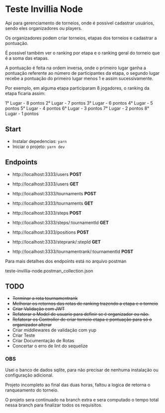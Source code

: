 # Teste Invillia Node

Api para gerenciamento de torneios, onde é possivel cadastrar usuários, sendo eles organizadores ou players.

Os organizadores podem criar torneios, etapas dos torneios e cadastrar a pontuação.

É possivel também ver o ranking por etapa e o ranking geral do torneio que é a soma das etapas.

A pontuação é feita na ordem inversa, onde o primeiro lugar ganha a pontuação referente ao número de participantes da etapa, o segundo lugar recebe a pontuação do primeiro lugar menos 1 e assim sucessivamente.

Por exemplo, em alguma etapa participaram 8 jogadores, o ranking da etapa ficaria assim:

1° Lugar - 8 pontos
2° Lugar - 7 pontos
3° Lugar - 6 pontos
4° Lugar - 5 pontos
5° Lugar - 4 pontos
6° Lugar - 3 pontos
7° Lugar - 2 pontos
8° Lugar - 1 pontos

## Start

- Instalar depedencias: `yarn`
- Iniciar o projeto: `yarn dev`

## Endpoints

- http://localhost:3333/users **POST**
- http://localhost:3333/users **GET**

- http://localhost:3333/tournaments **POST**
- http://localhost:3333/tournaments **GET**

- http://localhost:3333/steps **POST**
- http://localhost:3333/steps/:tournamentId **GET**

- http://localhost:3333/positions **POST**

- http://localhost:3333/steprank/:stepId **GET**
- http://localhost:3333/tournamentrank/:tournamentId **POST**

Para mais detalhes dos endpoints está no arquivo postman

teste-invillia-node.postman_collection.json

## TODO

- ~~Terminar a rota tournamentrank~~
- ~~Melhorar os retornos das rotas de ranking trazendo a etapa e o torneio~~
- ~~Criar Validação com JWT~~
- ~~Refatorar o Model de usuario para definir se é organizador ou não.~~
- ~~Refatorar os Controller de criar torneio etapa e pontuação para só o organizador alterar~~
- Criar middlewares de validação com yup
- Criar Teste
- Criar Documentação de Rotas
- Concertar o erro de lint do sequelize

### OBS

Usei o banco de dados sqlite, para não precisar de nenhuma instalação ou configuração adicional.

Projeto incompleto ao final das duas horas, faltou a logica de retorna o ranqueamento do torneio.

O projeto sera continuado na branch extra e sera computado o tempo total nessa branch para finalizar todos os requisitos.
